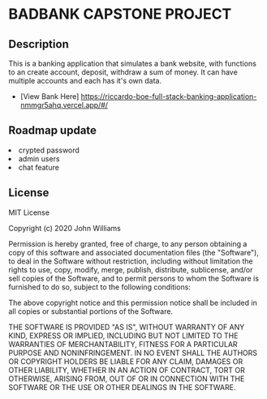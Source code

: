 <h1> BADBANK CAPSTONE PROJECT </h1>

## Description
 This is a banking application that simulates a bank website, with functions to an create account,
 deposit, withdraw a sum of money. It can have multiple accounts and each has it's own data.

- [View Bank Here] https://riccardo-boe-full-stack-banking-application-nmmgr5ahq.vercel.app/#/

## Roadmap update
<li> crypted password </li>
<li> admin users </li>
<li> chat feature </li>


## License

MIT License

Copyright (c) 2020 John Williams

Permission is hereby granted, free of charge, to any person obtaining a copy
of this software and associated documentation files (the "Software"), to deal
in the Software without restriction, including without limitation the rights
to use, copy, modify, merge, publish, distribute, sublicense, and/or sell
copies of the Software, and to permit persons to whom the Software is
furnished to do so, subject to the following conditions:

The above copyright notice and this permission notice shall be included in all
copies or substantial portions of the Software.

THE SOFTWARE IS PROVIDED "AS IS", WITHOUT WARRANTY OF ANY KIND, EXPRESS OR
IMPLIED, INCLUDING BUT NOT LIMITED TO THE WARRANTIES OF MERCHANTABILITY,
FITNESS FOR A PARTICULAR PURPOSE AND NONINFRINGEMENT. IN NO EVENT SHALL THE
AUTHORS OR COPYRIGHT HOLDERS BE LIABLE FOR ANY CLAIM, DAMAGES OR OTHER
LIABILITY, WHETHER IN AN ACTION OF CONTRACT, TORT OR OTHERWISE, ARISING FROM,
OUT OF OR IN CONNECTION WITH THE SOFTWARE OR THE USE OR OTHER DEALINGS IN THE
SOFTWARE.
